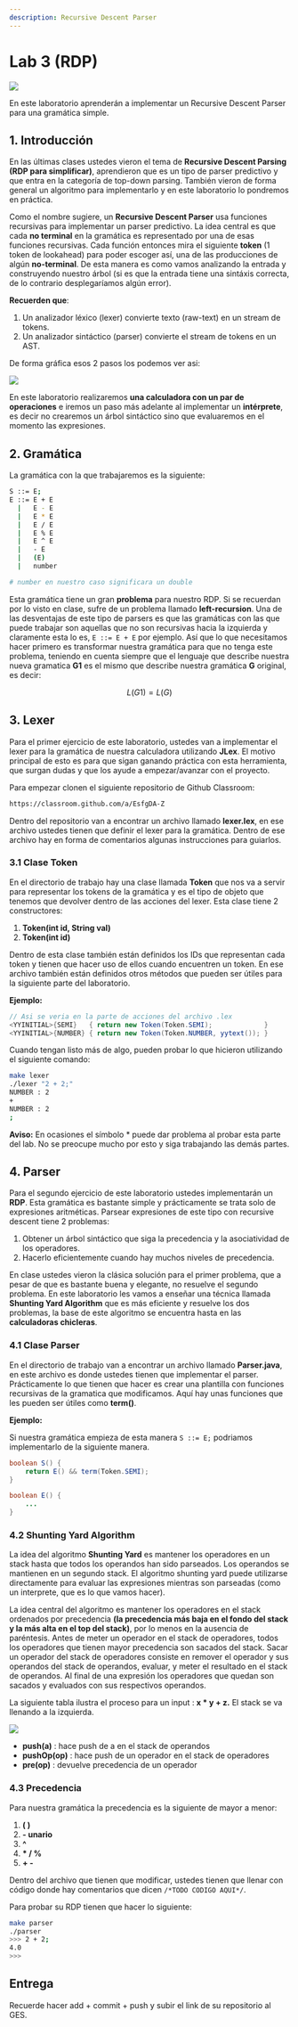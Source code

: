 ```yaml
---
description: Recursive Descent Parser
---
```


# Lab 3 \(RDP\)

![](/img/rdp.gif)

En este laboratorio aprenderán a implementar un Recursive Descent Parser para una gramática simple.

## 1. Introducción

En las últimas clases ustedes vieron el tema de **Recursive Descent Parsing \(RDP para simplificar\)**, aprendieron que es un tipo de parser predictivo y que entra en la categoría de top-down parsing. También vieron de forma general un algoritmo para implementarlo y en este laboratorio lo pondremos en práctica.

Como el nombre sugiere, un **Recursive Descent Parser** usa funciones recursivas para implementar un parser predictivo. La idea central es que cada **no terminal** en la gramática es representado por una de esas funciones recursivas. Cada función entonces mira el siguiente **token** \(1 token de lookahead\) para poder escoger así, una de las producciones de algún **no-terminal**. De esta manera es como vamos analizando la entrada y construyendo nuestro árbol \(si es que la entrada tiene una sintáxis correcta, de lo contrario desplegaríamos algún error\).

**Recuerden que**:

1. Un analizador léxico \(lexer\) convierte texto \(raw-text\) en un stream de tokens.
2. Un analizador sintáctico \(parser\) convierte el stream de tokens en un AST.

De forma gráfica esos 2 pasos los podemos ver asi:

![](/img/lexerparser.png)

En este laboratorio realizaremos **una calculadora con un par de operaciones** e iremos un paso más adelante al implementar un **intérprete**, es decir no crearemos un árbol sintáctico sino que evaluaremos en el momento las expresiones.

## 2. Gramática

La gramática con la que trabajaremos es la siguiente:

```bash
S ::= E;
E ::= E + E
  |   E - E
  |   E * E
  |   E / E
  |   E % E
  |   E ^ E
  |   - E
  |   (E)
  |   number

# number en nuestro caso significara un double
```

Esta gramática tiene un gran **problema** para nuestro RDP. Si se recuerdan por lo visto en clase, sufre de un problema llamado **left-recursion**. Una de las desventajas de este tipo de parsers es que las gramáticas con las que puede trabajar son aquellas que no son recursivas hacia la izquierda y claramente esta lo es, `E ::= E + E` por ejemplo. Así que lo que necesitamos hacer primero es transformar nuestra gramática para que no tenga este problema, teniendo en cuenta siempre que el lenguaje que describe nuestra nueva gramatica **G1** es el mismo que describe nuestra gramática **G** original, es decir:

$$L(G1) = L(G)$$

## 3. Lexer

Para el primer ejercicio de este laboratorio, ustedes van a implementar el lexer para la gramática de nuestra calculadora utilizando **JLex**. El motivo principal de esto es para que sigan ganando práctica con esta herramienta, que surgan dudas y que los ayude a empezar/avanzar con el proyecto.

Para empezar clonen el siguiente repositorio de Github Classroom:

```bash
https://classroom.github.com/a/EsfgDA-Z
```

Dentro del repositorio van a encontrar un archivo llamado **lexer.lex**, en ese archivo ustedes tienen que definir el lexer para la gramática. Dentro de ese archivo hay en forma de comentarios algunas instrucciones para guiarlos.

### 3.1 Clase Token

En el directorio de trabajo hay una clase llamada **Token** que nos va a servir para representar los tokens de la gramática y es el tipo de objeto que tenemos que devolver dentro de las acciones del lexer. Esta clase tiene 2 constructores:

1. **Token\(int id, String val\)**
2. **Token\(int id\)**

Dentro de esta clase también están definidos los IDs que representan cada token y tienen que hacer uso de ellos cuando encuentren un token. En ese archivo también están definidos otros métodos que pueden ser útiles para la siguiente parte del laboratorio.

**Ejemplo:**

```java
// Asi se veria en la parte de acciones del archivo .lex
<YYINITIAL>{SEMI}   { return new Token(Token.SEMI);             }
<YYINITIAL>{NUMBER} { return new Token(Token.NUMBER, yytext()); }
```

Cuando tengan listo más de algo, pueden probar lo que hicieron utilizando el siguiente comando:

```bash
make lexer
./lexer "2 + 2;"
NUMBER : 2
+
NUMBER : 2
;
```

**Aviso:** En ocasiones el símbolo * puede dar problema al probar esta parte del lab. No se preocupe mucho por esto y siga trabajando las demás partes.

## 4. Parser

Para el segundo ejercicio de este laboratorio ustedes implementarán un **RDP**. Esta gramática es bastante simple y prácticamente se trata solo de expresiones aritméticas. Parsear expresiones de este tipo con recursive descent tiene 2 problemas:

1. Obtener un árbol sintáctico que siga la precedencia y la asociatividad de los operadores.
2. Hacerlo eficientemente cuando hay muchos niveles de precedencia.

En clase ustedes vieron la clásica solución para el primer problema, que a pesar de que es bastante buena y elegante, no resuelve el segundo problema. En este laboratorio les vamos a enseñar una técnica llamada **Shunting Yard Algorithm** que es más eficiente y resuelve los dos problemas, la base de este algoritmo se encuentra hasta en las **calculadoras chicleras**.

### 4.1 Clase Parser

En el directorio de trabajo van a encontrar un archivo llamado **Parser.java**, en este archivo es donde ustedes tienen que implementar el parser. Prácticamente lo que tienen que hacer es crear una plantilla con funciones recursivas de la gramatica que modificamos. Aquí hay unas funciones que les pueden ser útiles como **term()**.

**Ejemplo:**

Si nuestra gramática empieza de esta manera `S ::= E;` podriamos implementarlo de la siguiente manera.

```java
boolean S() {
    return E() && term(Token.SEMI);
}

boolean E() {
    ...
}
```

### 4.2 Shunting Yard Algorithm

La idea del algoritmo **Shunting Yard** es mantener los operadores en un stack hasta que todos los operandos han sido parseados. Los operandos se mantienen en un segundo stack. El algoritmo shunting yard puede utilizarse directamente para evaluar las expresiones mientras son parseadas \(como un interprete, que es lo que vamos hacer\).

La idea central del algoritmo es mantener los operadores en el stack ordenados por precedencia **\(la precedencia más baja en el fondo del stack y la más alta en el top del stack\)**, por lo menos en la ausencia de paréntesis. Antes de meter un operador en el stack de operadores, todos los operadores que tienen mayor precedencia son sacados del stack. Sacar un operador del stack de operadores consiste en remover el operador y sus operandos del stack de operandos, evaluar, y meter el resultado en el stack de operandos. Al final de una expresión los operadores que quedan son sacados y evaluados con sus respectivos operandos.

La siguiente tabla ilustra el proceso para un input : **x \* y + z.** El stack se va llenando a la izquierda.

![](/img/shuntingyard.png)

* **push\(a\)**    : hace push de a en el stack de operandos
* **pushOp\(op\)** : hace push de un operador en el stack de operadores
* **pre\(op\)**    : devuelve precedencia de un operador

### 4.3 Precedencia

Para nuestra gramática la precedencia es la siguiente de mayor a menor:

1. **( )**
2. **- unario**
3. **^**
4. **\* / %**
5. **+ -**

Dentro del archivo que tienen que modificar, ustedes tienen que llenar con código donde hay comentarios que dicen `/*TODO CODIGO AQUI*/`.

Para probar su RDP tienen que hacer lo siguiente:

```bash
make parser
./parser
>>> 2 + 2;
4.0
>>>
```

## Entrega

Recuerde hacer add + commit + push y subir el link de su repositorio al GES.
